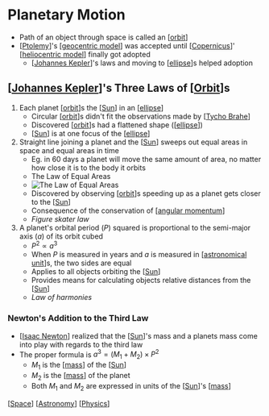 # Planetary Motion

- Path of an object through space is called an [[orbit]]
- [[Ptolemy]]'s [[geocentric model]] was accepted until [[Copernicus]]' [[heliocentric model]] finally got adopted
  - [[Johannes Kepler]]'s laws and moving to [[ellipse]]s helped adoption

## [[Johannes Kepler]]'s Three Laws of [[Orbit]]s

1. Each planet [[orbit]]s the [[Sun]] in an [[ellipse]]
   - Circular [[orbit]]s didn't fit the observations made by [[Tycho Brahe]]
   - Discovered [[orbit]]s had a flattened shape ([[ellipse]])
   - [[Sun]] is at one focus of the [[ellipse]]
2. Straight line joining a planet and the [[Sun]] sweeps out equal areas in space and equal areas in time
   - Eg. in 60 days a planet will move the same amount of area, no matter how close it is to the body it orbits
   - The Law of Equal Areas
   - ![The Law of Equal Areas](/assets/second-brain/2020-09-12-08-51-35.png)
   - Discovered by observing [[orbit]]s speeding up as a planet gets closer to the [[Sun]]
   - Consequence of the conservation of [[angular momentum]]
   - *Figure skater law*
3. A planet's orbital period ($P$) squared is proportional to the semi-major axis ($a$) of its orbit cubed
   - $P^2 \propto a^3$
   - When $P$ is measured in years and $a$ is measured in [[astronomical unit]]s, the two sides are equal
   - Applies to all objects orbiting the [[Sun]]
   - Provides means for calculating objects relative distances from the [[Sun]]
   - *Law of harmonies*

### Newton's Addition to the Third Law

- [[Isaac Newton]] realized that the [[Sun]]'s mass and a planets mass come into play with regards to the third law
- The proper formula is $a^3 = (M_1 + M_2) \times P^2$
  - $M_1$ is the [[mass]] of the [[Sun]]
  - $M_2$ is the [[mass]] of the planet
  - Both $M_1$ and $M_2$ are expressed in units of the [[Sun]]'s [[mass]]

[[Space]] [[Astronomy]] [[Physics]]

[//begin]: # "Autogenerated link references for markdown compatibility"
[orbit]: orbit "Orbit"
[Ptolemy]: ptolemy "Ptolemy"
[geocentric model]: geocentric-model "Geocentric Model"
[Copernicus]: copernicus "Copernicus"
[heliocentric model]: heliocentric-model "Heliocentric Model"
[Johannes Kepler]: johannes-kepler "Johannes Kepler"
[ellipse]: ellipse "Ellipse"
[Johannes Kepler]: johannes-kepler "Johannes Kepler"
[Orbit]: orbit "Orbit"
[orbit]: orbit "Orbit"
[Sun]: sun "Sun"
[ellipse]: ellipse "Ellipse"
[orbit]: orbit "Orbit"
[Tycho Brahe]: tycho-brahe "Tycho Brahe"
[orbit]: orbit "Orbit"
[ellipse]: ellipse "Ellipse"
[Sun]: sun "Sun"
[ellipse]: ellipse "Ellipse"
[Sun]: sun "Sun"
[orbit]: orbit "Orbit"
[Sun]: sun "Sun"
[angular momentum]: angular-momentum "Angular Momentum"
[astronomical unit]: astronomical-unit "Astronomical Unit"
[Sun]: sun "Sun"
[Sun]: sun "Sun"
[Isaac Newton]: isaac-newton "Isaac Newton"
[Sun]: sun "Sun"
[mass]: mass "Mass"
[Sun]: sun "Sun"
[mass]: mass "Mass"
[Sun]: sun "Sun"
[mass]: mass "Mass"
[Space]: space "Space"
[Astronomy]: astronomy "Astronomy"
[Physics]: physics "Physics"
[//end]: # "Autogenerated link references"

